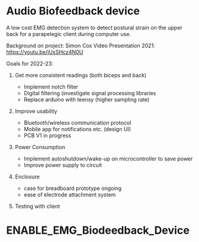# Audio Biofeedback device 
A low cost EMG detection system to detect postural strain on the upper back for a parapelegic client during computer use.

Background on project:
Simon Cox Video Presentation 2021: https://youtu.be/jUxSHcz4N0U

Goals for 2022-23: 

1. Get more consistent readings (both biceps and back)
    - Implement notch filter
    - Digital filtering (investigate signal processing libraries
    - Replace arduino with teensy (higher sampling rate)
    
2. Improve usability
    
    - Bluetooth/wireless communication protocol
    - Mobile app for notifications etc. (design UI) 
    - PCB V1 in progress
    
3. Power Consumption
  
    - Implement autoshutdown/wake-up on microcontroller to save power
    - Improve power supply to circuit
    
4. Enclosure
    
    - case for breadboard prototype ongoing
    - ease of electrode attachment system

5. Testing with client
    
# ENABLE_EMG_Biodeedback_Device
